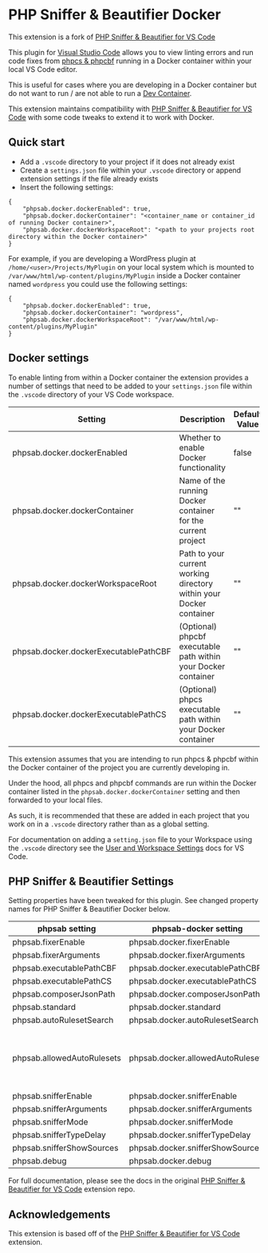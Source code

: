

# PHP Sniffer & Beautifier Docker

This extension is a fork of [PHP Sniffer & Beautifier for VS Code](https://github.com/valeryan/vscode-phpsab)

This plugin for [Visual Studio Code](https://code.visualstudio.com/) allows you to view linting errors and run code fixes from [phpcs & phpcbf](http://pear.php.net/package/PHP_CodeSniffer/) running in a Docker container within your local VS Code editor.

This is useful for cases where you are developing in a Docker container but do not want to run / are not able to run a [Dev Container](https://code.visualstudio.com/docs/devcontainers/containers).

This extension maintains compatibility with [PHP Sniffer & Beautifier for VS Code](https://github.com/valeryan/vscode-phpsab) with some code tweaks to extend it to work with Docker.

## Quick start

 - Add a `.vscode` directory to your project if it does not already exist
 - Create a `settings.json` file within your `.vscode` directory or append extension settings if the file already exists
 - Insert the following settings:

```
{
	"phpsab.docker.dockerEnabled": true,
	"phpsab.docker.dockerContainer": "<container_name or container_id of running Docker container>",
	"phpsab.docker.dockerWorkspaceRoot": "<path to your projects root directory within the Docker container>"
}
```

For example, if you are developing a WordPress plugin at `/home/<user>/Projects/MyPlugin` on your local system which is mounted to `/var/www/html/wp-content/plugins/MyPlugin` inside a Docker container named `wordpress` you could use the following settings:
```
{
	"phpsab.docker.dockerEnabled": true,
	"phpsab.docker.dockerContainer": "wordpress",
	"phpsab.docker.dockerWorkspaceRoot": "/var/www/html/wp-content/plugins/MyPlugin"
}
```

## Docker settings

To enable linting from within a Docker container the extension provides a number of settings that need to be added to your `settings.json` file within the `.vscode` directory of your VS Code workspace.  

| Setting | Description | Default Value 
|--|--|--|
| phpsab.docker.dockerEnabled | Whether to enable Docker functionality  | false
|phpsab.docker.dockerContainer| Name of the running Docker container for the current project | ""
|phpsab.docker.dockerWorkspaceRoot| Path to your current working directory within your Docker container | ""
|phpsab.docker.dockerExecutablePathCBF| (Optional) phpcbf executable path within your Docker container | ""
|phpsab.docker.dockerExecutablePathCS| (Optional) phpcs executable path within your Docker container | ""

This extension assumes that you are intending to run phpcs & phpcbf within the Docker container of the project you are currently developing in. 

Under the hood, all phpcs and phpcbf commands are run within the Docker container listed in the `phpsab.docker.dockerContainer` setting and then forwarded to your local files.

As such, it is recommended that these are added in each project that you work on in a `.vscode` directory rather than as a global setting.

For documentation on adding a `setting.json` file to your Workspace using the `.vscode` directory see the [User and Workspace Settings](https://code.visualstudio.com/docs/getstarted/settings#_workspace-settingsjson-location) docs for VS Code.

## PHP Sniffer & Beautifier Settings

Setting properties have been tweaked for this plugin. See changed property names for PHP Sniffer & Beautifier Docker below.

| phpsab setting | phpsab-docker setting | Default value |
|--|--|--
| phpsab.fixerEnable  |phpsab.docker.fixerEnable |  true
| phpsab.fixerArguments | phpsab.docker.fixerArguments | []
| phpsab.executablePathCBF | phpsab.docker.executablePathCBF | null
| phpsab.executablePathCS | phpsab.docker.executablePathCS | null
| phpsab.composerJsonPath | phpsab.docker.composerJsonPath | composer.json
| phpsab.standard | phpsab.docker.standard | null
| phpsab.autoRulesetSearch | phpsab.docker.autoRulesetSearch | true
|phpsab.allowedAutoRulesets | phpsab.docker.allowedAutoRulesets | [ ".phpcs.xml", ".phpcs.xml.dist", "phpcs.xml", "phpcs.xml.dist", "phpcs.ruleset.xml", "ruleset.xml" ]
| phpsab.snifferEnable | phpsab.docker.snifferEnable | true
|phpsab.snifferArguments | phpsab.docker.snifferArguments | []
|phpsab.snifferMode|phpsab.docker.snifferMode|"onSave"
|phpsab.snifferTypeDelay|phpsab.docker.snifferTypeDelay|250
|phpsab.snifferShowSources|phpsab.docker.snifferShowSources|false
|phpsab.debug|phpsab.docker.debug|false


For full documentation, please see the docs in the original  [PHP Sniffer & Beautifier for VS Code](https://github.com/valeryan/vscode-phpsab) extension repo.

## Acknowledgements

  

This extension is based off of the  [PHP Sniffer & Beautifier for VS Code](https://github.com/valeryan/vscode-phpsab) extension.